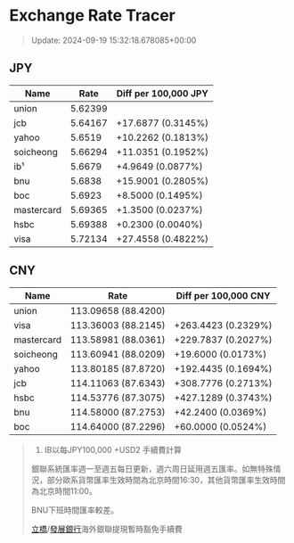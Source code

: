 # Exchange Rate Tracer

> Update: 2024-09-19 15:32:18.678085+00:00

## JPY

| Name       |    Rate | Diff per 100,000 JPY   |
|------------|---------|------------------------|
| union      | 5.62399 |                        |
| jcb        | 5.64167 | +17.6877 (0.3145%)     |
| yahoo      | 5.6519  | +10.2262 (0.1813%)     |
| soicheong  | 5.66294 | +11.0351 (0.1952%)     |
| ib¹        | 5.6679  | +4.9649 (0.0877%)      |
| bnu        | 5.6838  | +15.9001 (0.2805%)     |
| boc        | 5.6923  | +8.5000 (0.1495%)      |
| mastercard | 5.69365 | +1.3500 (0.0237%)      |
| hsbc       | 5.69388 | +0.2300 (0.0040%)      |
| visa       | 5.72134 | +27.4558 (0.4822%)     |

## CNY

| Name       | Rate                | Diff per 100,000 CNY   |
|------------|---------------------|------------------------|
| union      | 113.09658	(88.4200) |                        |
| visa       | 113.36003	(88.2145) | +263.4423 (0.2329%)    |
| mastercard | 113.58981	(88.0361) | +229.7837 (0.2027%)    |
| soicheong  | 113.60941	(88.0209) | +19.6000 (0.0173%)     |
| yahoo      | 113.80185	(87.8720) | +192.4435 (0.1694%)    |
| jcb        | 114.11063	(87.6343) | +308.7776 (0.2713%)    |
| hsbc       | 114.53776	(87.3075) | +427.1289 (0.3743%)    |
| bnu        | 114.58000	(87.2753) | +42.2400 (0.0369%)     |
| boc        | 114.64000	(87.2296) | +60.0000 (0.0524%)     |


> 1. IB以每JPY100,000 +USD2 手續費計算
>
> 銀聯系統匯率週一至週五每日更新，週六周日延用週五匯率。如無特殊情況，部分歐系貨幣匯率生效時間為北京時間16:30，其他貨幣匯率生效時間為北京時間11:00。
>
> BNU下班時間匯率較差。
>
> [立橋](https://www.wlbank.com.mo/uploads/ueditor/file/20181211/1544536513900230.pdf)/[發展銀行](https://www.mdb.com.mo/Service_Charges_20230728.pdf)海外銀聯提現暫時豁免手續費

